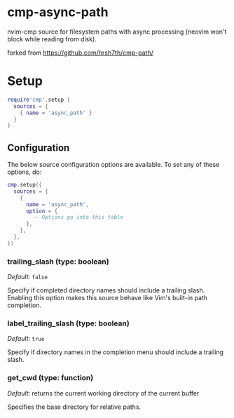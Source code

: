 # cmp-async-path

nvim-cmp source for filesystem paths with async processing (neovim won't block while reading from disk).

forked from https://github.com/hrsh7th/cmp-path/

# Setup

```lua
require'cmp'.setup {
  sources = {
    { name = 'async_path' }
  }
}
```


## Configuration

The below source configuration options are available. To set any of these options, do:

```lua
cmp.setup({
  sources = {
    {
      name = 'async_path',
      option = {
        -- Options go into this table
      },
    },
  },
})
```


### trailing_slash (type: boolean)

_Default:_ `false`

Specify if completed directory names should include a trailing slash. Enabling this option makes this source behave like Vim's built-in path completion.

### label_trailing_slash (type: boolean)

_Default:_ `true`

Specify if directory names in the completion menu should include a trailing slash.

### get_cwd (type: function)

_Default:_ returns the current working directory of the current buffer

Specifies the base directory for relative paths.
